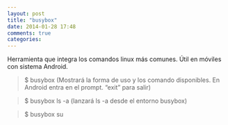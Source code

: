 ```yaml
---
layout: post
title: "busybox"
date: 2014-01-28 17:48
comments: true
categories: 
---
```

Herramienta que integra los comandos linux más comunes. Útil en móviles con sistema Android. 

>$ busybox (Mostrará la forma de uso y los comando disponibles. En Android entra en el prompt. “exit” para salir) 

>$ busybox ls -a (lanzará ls -a desde el entorno busybox)

>$ busybox su

